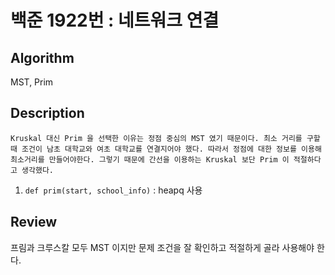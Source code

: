 # 백준 1922번 : 네트워크 연결

## Algorithm

MST, Prim

## Description
```
Kruskal 대신 Prim 을 선택한 이유는 정점 중심의 MST 였기 때문이다. 최소 거리를 구할 때 조건이 남초 대학교와 여초 대학교를 연결지어야 했다. 따라서 정점에 대한 정보를 이용해 최소거리를 만들어야한다. 그렇기 때문에 간선을 이용하는 Kruskal 보단 Prim 이 적절하다고 생각했다.

```
1. `def prim(start, school_info)` : heapq 사용

    
## Review
프림과 크루스칼 모두 MST 이지만 문제 조건을 잘 확인하고 적절하게 골라 사용해야 한다.
